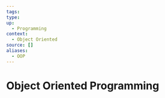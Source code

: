 ```yaml
---
tags: 
type:
up:
  - Programming
context:
  - Object Oriented
source: []
aliases:
  - OOP
---
```


# Object Oriented Programming
